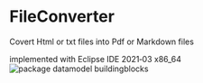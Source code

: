 # FileConverter
Covert Html or txt files into Pdf or Markdown files

implemented with Eclipse IDE 2021‑03 x86_64
![package datamodel buildingblocks](https://user-images.githubusercontent.com/81445900/113424618-21409900-93d9-11eb-9068-e08632a9b0a1.png)
